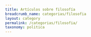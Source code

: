 ```yaml
---
title: Artículos sobre filosofía
breadcrumb_name: categorias/filosofia
layout: category
permalink: /categorias/filosofia/
taxonomy: politica
---
```



